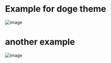 # Example for doge theme 


![image](https://github.com/user-attachments/assets/0f38c7b5-d487-4e49-a6d4-87ff52ea9cbe)


# another example 


![image](https://github.com/user-attachments/assets/40248214-5331-48b4-8ddb-db1467160854)
